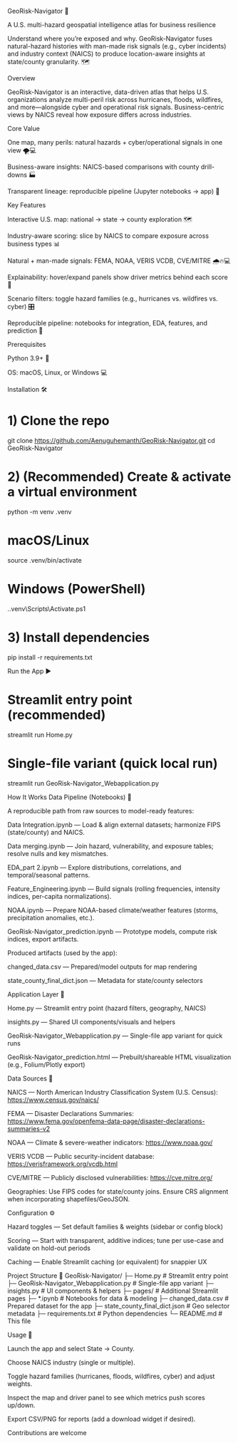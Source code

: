 GeoRisk-Navigator 🧭

A U.S. multi-hazard geospatial intelligence atlas for business resilience

Understand where you’re exposed and why. GeoRisk-Navigator fuses natural-hazard histories with man-made risk signals (e.g., cyber incidents) and industry context (NAICS) to produce location-aware insights at state/county granularity. 🗺️


Overview

GeoRisk-Navigator is an interactive, data-driven atlas that helps U.S. organizations analyze multi-peril risk across hurricanes, floods, wildfires, and more—alongside cyber and operational risk signals. Business-centric views by NAICS reveal how exposure differs across industries.

Core Value

One map, many perils: natural hazards + cyber/operational signals in one view 🌪️💻

Business-aware insights: NAICS-based comparisons with county drill-downs 🏭

Transparent lineage: reproducible pipeline (Jupyter notebooks → app) 🔁

Key Features

Interactive U.S. map: national → state → county exploration 🗺️

Industry-aware scoring: slice by NAICS to compare exposure across business types 📊

Natural + man-made signals: FEMA, NOAA, VERIS VCDB, CVE/MITRE 🌧️🔥💻

Explainability: hover/expand panels show driver metrics behind each score 🔎

Scenario filters: toggle hazard families (e.g., hurricanes vs. wildfires vs. cyber) 🎛️

Reproducible pipeline: notebooks for integration, EDA, features, and prediction 🔬

Prerequisites

Python 3.9+ 🐍

OS: macOS, Linux, or Windows 💻

Installation 🛠️
# 1) Clone the repo
git clone https://github.com/Aenuguhemanth/GeoRisk-Navigator.git
cd GeoRisk-Navigator

# 2) (Recommended) Create & activate a virtual environment
python -m venv .venv

# macOS/Linux
source .venv/bin/activate

# Windows (PowerShell)
.\.venv\Scripts\Activate.ps1

# 3) Install dependencies
pip install -r requirements.txt

Run the App ▶️
# Streamlit entry point (recommended)
streamlit run Home.py

# Single-file variant (quick local run)
streamlit run GeoRisk-Navigator_Webapplication.py

How It Works
Data Pipeline (Notebooks) 🔬

A reproducible path from raw sources to model-ready features:

Data Integration.ipynb — Load & align external datasets; harmonize FIPS (state/county) and NAICS.

Data merging.ipynb — Join hazard, vulnerability, and exposure tables; resolve nulls and key mismatches.

EDA_part 2.ipynb — Explore distributions, correlations, and temporal/seasonal patterns.

Feature_Engineering.ipynb — Build signals (rolling frequencies, intensity indices, per-capita normalizations).

NOAA.ipynb — Prepare NOAA-based climate/weather features (storms, precipitation anomalies, etc.).

GeoRisk-Navigator_prediction.ipynb — Prototype models, compute risk indices, export artifacts.

Produced artifacts (used by the app):

changed_data.csv — Prepared/model outputs for map rendering

state_county_final_dict.json — Metadata for state/county selectors

Application Layer 🧩

Home.py — Streamlit entry point (hazard filters, geography, NAICS)

insights.py — Shared UI components/visuals and helpers

GeoRisk-Navigator_Webapplication.py — Single-file app variant for quick runs

GeoRisk-Navigator_prediction.html — Prebuilt/shareable HTML visualization (e.g., Folium/Plotly export)

Data Sources 🔗

NAICS — North American Industry Classification System (U.S. Census): https://www.census.gov/naics/

FEMA — Disaster Declarations Summaries: https://www.fema.gov/openfema-data-page/disaster-declarations-summaries-v2

NOAA — Climate & severe-weather indicators: https://www.noaa.gov/

VERIS VCDB — Public security-incident database: https://verisframework.org/vcdb.html

CVE/MITRE — Publicly disclosed vulnerabilities: https://cve.mitre.org/

Geographies: Use FIPS codes for state/county joins. Ensure CRS alignment when incorporating shapefiles/GeoJSON.

Configuration ⚙️

Hazard toggles — Set default families & weights (sidebar or config block)

Scoring — Start with transparent, additive indices; tune per use-case and validate on hold-out periods

Caching — Enable Streamlit caching (or equivalent) for snappier UX

Project Structure 📁
GeoRisk-Navigator/
├─ Home.py                          # Streamlit entry point
├─ GeoRisk-Navigator_Webapplication.py  # Single-file app variant
├─ insights.py                      # UI components & helpers
├─ pages/                           # Additional Streamlit pages
├─ *.ipynb                          # Notebooks for data & modeling
├─ changed_data.csv                 # Prepared dataset for the app
├─ state_county_final_dict.json     # Geo selector metadata
├─ requirements.txt                 # Python dependencies
└─ README.md                        # This file

Usage 🚀

Launch the app and select State → County.

Choose NAICS industry (single or multiple).

Toggle hazard families (hurricanes, floods, wildfires, cyber) and adjust weights.

Inspect the map and driver panel to see which metrics push scores up/down.

Export CSV/PNG for reports (add a download widget if desired).


Contributions are welcome
